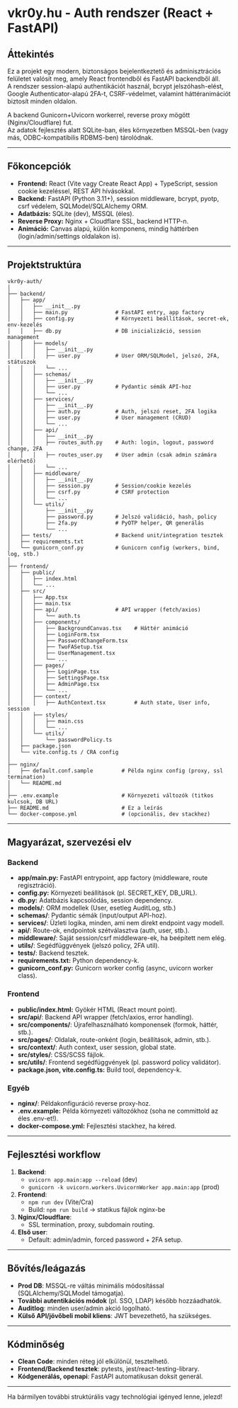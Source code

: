 # vkr0y.hu - Auth rendszer (React + FastAPI)

## Áttekintés

Ez a projekt egy modern, biztonságos bejelentkeztető és adminisztrációs felületet valósít meg, amely React frontendből és FastAPI backendből áll.  
A rendszer session-alapú authentikációt használ, bcrypt jelszóhash-elést, Google Authenticator-alapú 2FA-t, CSRF-védelmet, valamint háttéranimációt biztosít minden oldalon.  

A backend Gunicorn+Uvicorn workerrel, reverse proxy mögött (Nginx/Cloudflare) fut.  
Az adatok fejlesztés alatt SQLite-ban, éles környezetben MSSQL-ben (vagy más, ODBC-kompatibilis RDBMS-ben) tárolódnak.

---

## Főkoncepciók

- **Frontend:** React (Vite vagy Create React App) + TypeScript, session cookie kezeléssel, REST API hívásokkal.
- **Backend:** FastAPI (Python 3.11+), session middleware, bcrypt, pyotp, csrf védelem, SQLModel/SQLAlchemy ORM.
- **Adatbázis:** SQLite (dev), MSSQL (éles).
- **Reverse Proxy:** Nginx + Cloudflare SSL, backend HTTP-n.
- **Animáció:** Canvas alapú, külön komponens, mindig háttérben (login/admin/settings oldalakon is).

---

## Projektstruktúra

```
vkr0y-auth/
│
├── backend/
│   ├── app/
│   │   ├── __init__.py
│   │   ├── main.py               # FastAPI entry, app factory
│   │   ├── config.py             # Környezeti beállítások, secret-ek, env-kezelés
│   │   ├── db.py                 # DB inicializáció, session management
│   │   ├── models/
│   │   │   ├── __init__.py
│   │   │   ├── user.py           # User ORM/SQLModel, jelszó, 2FA, státuszok
│   │   │   └── ...               
│   │   ├── schemas/
│   │   │   ├── __init__.py
│   │   │   ├── user.py           # Pydantic sémák API-hoz
│   │   │   └── ...
│   │   ├── services/
│   │   │   ├── __init__.py
│   │   │   ├── auth.py           # Auth, jelszó reset, 2FA logika
│   │   │   ├── user.py           # User management (CRUD)
│   │   │   └── ...
│   │   ├── api/
│   │   │   ├── __init__.py
│   │   │   ├── routes_auth.py    # Auth: login, logout, password change, 2FA
│   │   │   ├── routes_user.py    # User admin (csak admin számára elérhető)
│   │   │   └── ...
│   │   ├── middleware/
│   │   │   ├── __init__.py
│   │   │   ├── session.py        # Session/cookie kezelés
│   │   │   ├── csrf.py           # CSRF protection
│   │   │   └── ...
│   │   └── utils/
│   │       ├── __init__.py
│   │       ├── password.py       # Jelszó validáció, hash, policy
│   │       ├── 2fa.py            # PyOTP helper, QR generálás
│   │       └── ...
│   ├── tests/                    # Backend unit/integration tesztek
│   ├── requirements.txt
│   └── gunicorn_conf.py          # Gunicorn config (workers, bind, log, stb.)
│
├── frontend/
│   ├── public/
│   │   ├── index.html
│   │   └── ...
│   ├── src/
│   │   ├── App.tsx
│   │   ├── main.tsx
│   │   ├── api/                  # API wrapper (fetch/axios)
│   │   │   └── auth.ts
│   │   ├── components/
│   │   │   ├── BackgroundCanvas.tsx    # Háttér animáció
│   │   │   ├── LoginForm.tsx
│   │   │   ├── PasswordChangeForm.tsx
│   │   │   ├── TwoFASetup.tsx
│   │   │   ├── UserManagement.tsx
│   │   │   └── ...
│   │   ├── pages/
│   │   │   ├── LoginPage.tsx
│   │   │   ├── SettingsPage.tsx
│   │   │   ├── AdminPage.tsx
│   │   │   └── ...
│   │   ├── context/
│   │   │   ├── AuthContext.tsx         # Auth state, User info, session
│   │   ├── styles/
│   │   │   ├── main.css
│   │   │   └── ...
│   │   └── utils/
│   │       └── passwordPolicy.ts
│   ├── package.json
│   └── vite.config.ts / CRA config
│
├── nginx/
│   ├── default.conf.sample         # Példa nginx config (proxy, ssl termination)
│   └── README.md
│
├── .env.example                    # Környezeti változók (titkos kulcsok, DB URL)
├── README.md                       # Ez a leírás
└── docker-compose.yml              # (opcionális, dev stackhez)
```

---

## Magyarázat, szervezési elv

### **Backend**

- **app/main.py:** FastAPI entrypoint, app factory (middleware, route regisztráció).
- **config.py:** Környezeti beállítások (pl. SECRET_KEY, DB_URL).
- **db.py:** Adatbázis kapcsolódás, session dependency.
- **models/**: ORM modellek (User, esetleg AuditLog, stb.)
- **schemas/**: Pydantic sémák (input/output API-hoz).
- **services/**: Üzleti logika, minden, ami nem direkt endpoint vagy modell.
- **api/**: Route-ok, endpointok szétválasztva (auth, user, stb.).
- **middleware/**: Saját session/csrf middleware-ek, ha beépített nem elég.
- **utils/**: Segédfüggvények (jelszó policy, 2FA util).
- **tests/**: Backend tesztek.
- **requirements.txt:** Python dependency-k.
- **gunicorn_conf.py:** Gunicorn worker config (async, uvicorn worker class).

### **Frontend**

- **public/index.html:** Gyökér HTML (React mount point).
- **src/api/**: Backend API wrapper (fetch/axios, error handling).
- **src/components/**: Újrafelhasználható komponensek (formok, háttér, stb.).
- **src/pages/**: Oldalak, route-onként (login, beállítások, admin, stb.).
- **src/context/**: Auth context, user session, global state.
- **src/styles/**: CSS/SCSS fájlok.
- **src/utils/**: Frontend segédfüggvények (pl. password policy validátor).
- **package.json, vite.config.ts:** Build tool, dependency-k.

### **Egyéb**

- **nginx/**: Példakonfiguráció reverse proxy-hoz.
- **.env.example:** Példa környezeti változókhoz (soha ne committold az éles .env-et!).
- **docker-compose.yml:** Fejlesztési stackhez, ha kéred.

---

## Fejlesztési workflow

1. **Backend**:  
   - `uvicorn app.main:app --reload` (dev)
   - `gunicorn -k uvicorn.workers.UvicornWorker app.main:app` (prod)
2. **Frontend**:  
   - `npm run dev` (Vite/Cra)
   - Build: `npm run build` → statikus fájlok nginx-be
3. **Nginx/Cloudflare**:  
   - SSL termination, proxy, subdomain routing.
4. **Első user**:  
   - Default: admin/admin, forced password + 2FA setup.

---

## Bővítés/leágazás

- **Prod DB**: MSSQL-re váltás minimális módosítással (SQLAlchemy/SQLModel támogatja).
- **További autentikációs módok** (pl. SSO, LDAP) később hozzáadhatók.
- **Auditlog**: minden user/admin akció logolható.
- **Külső API/jövőbeli mobil kliens**: JWT bevezethető, ha szükséges.

---

## Kódminőség

- **Clean Code**: minden réteg jól elkülönül, tesztelhető.
- **Frontend/Backend tesztek**: pytests, jest/react-testing-library.
- **Kódgenerálás, openapi**: FastAPI automatikusan doksit generál.

---

Ha bármilyen további struktúrális vagy technológiai igényed lenne, jelezd!